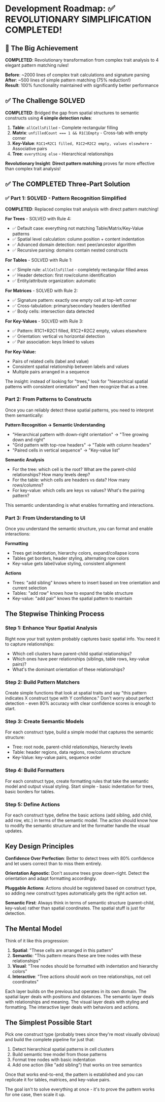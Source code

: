 # Development Roadmap: ✅ REVOLUTIONARY SIMPLIFICATION COMPLETED!

## 🎉 The Big Achievement

**COMPLETED**: Revolutionary transformation from complex trait analysis to 4 elegant pattern matching rules!

**Before**: ~2000 lines of complex trait calculations and signature parsing  
**After**: ~500 lines of simple pattern matching (75% reduction!)  
**Result**: 100% functionality maintained with significantly better performance

## ✅ The Challenge SOLVED

**COMPLETED**: Bridged the gap from spatial structures to semantic constructs using **4 simple detection rules**:

1. **Table**: `allCellsFilled` - Complete rectangular filling
2. **Matrix**: `unfilledCount === 1 && R1C1Empty` - Cross-tab with empty corner  
3. **Key-Value**: `R1C1+R2C1 filled, R1C2+R2C2 empty, values elsewhere` - Associative pairs
4. **Tree**: `everything else` - Hierarchical relationships

**Revolutionary Insight**: **Direct pattern matching** proves far more effective than complex trait analysis!

## ✅ The COMPLETED Three-Part Solution

### ✅ Part 1: SOLVED - Pattern Recognition Simplified

**COMPLETED**: Replaced complex trait analysis with direct pattern matching!

**For Trees** - SOLVED with Rule 4:
- ✅ Default case: everything not matching Table/Matrix/Key-Value patterns
- ✅ Spatial level calculation: column position + content indentation
- ✅ Advanced domain detection: next peer/ancestor algorithm
- ✅ Recursive parsing: domains contain nested constructs

**For Tables** - SOLVED with Rule 1:  
- ✅ Simple rule: `allCellsFilled` - completely rectangular filled areas
- ✅ Header detection: first row/column identification
- ✅ Entity/attribute organization: automatic

**For Matrices** - SOLVED with Rule 2:
- ✅ Signature pattern: exactly one empty cell at top-left corner
- ✅ Cross-tabulation: primary/secondary headers identified
- ✅ Body cells: intersection data detected

**For Key-Values** - SOLVED with Rule 3:
- ✅ Pattern: R1C1+R2C1 filled, R1C2+R2C2 empty, values elsewhere
- ✅ Orientation: vertical vs horizontal detection
- ✅ Pair association: keys linked to values

**For Key-Value:**
- Pairs of related cells (label and value)
- Consistent spatial relationship between labels and values
- Multiple pairs arranged in a sequence

The insight: instead of looking for "trees," look for "hierarchical spatial patterns with consistent orientation" and then recognize that as a tree.

### Part 2: From Patterns to Constructs

Once you can reliably detect these spatial patterns, you need to interpret them semantically:

**Pattern Recognition → Semantic Understanding**
- "Hierarchical pattern with down-right orientation" → "Tree growing down and right"
- "Grid pattern with top-row headers" → "Table with column headers" 
- "Paired cells in vertical sequence" → "Key-value list"

**Semantic Analysis**
- For the tree: which cell is the root? What are the parent-child relationships? How many levels deep?
- For the table: which cells are headers vs data? How many rows/columns?
- For key-value: which cells are keys vs values? What's the pairing pattern?

This semantic understanding is what enables formatting and interactions.

### Part 3: From Understanding to UI

Once you understand the semantic structure, you can format and enable interactions:

**Formatting**
- Trees get indentation, hierarchy colors, expand/collapse icons
- Tables get borders, header styling, alternating row colors
- Key-value gets label/value styling, consistent alignment

**Actions**
- Trees: "add sibling" knows where to insert based on tree orientation and current selection
- Tables: "add row" knows how to expand the table structure
- Key-value: "add pair" knows the spatial pattern to maintain

## The Stepwise Thinking Process

### Step 1: Enhance Your Spatial Analysis
Right now your trait system probably captures basic spatial info. You need it to capture relationships:
- Which cell clusters have parent-child spatial relationships?
- Which ones have peer relationships (siblings, table rows, key-value pairs)?
- What's the dominant orientation of these relationships?

### Step 2: Build Pattern Matchers
Create simple functions that look at spatial traits and say "this pattern indicates X construct type with Y confidence." Don't worry about perfect detection - even 80% accuracy with clear confidence scores is enough to start.

### Step 3: Create Semantic Models
For each construct type, build a simple model that captures the semantic structure:
- Tree: root node, parent-child relationships, hierarchy levels
- Table: header regions, data regions, row/column structure
- Key-Value: key-value pairs, sequence order

### Step 4: Build Formatters
For each construct type, create formatting rules that take the semantic model and output visual styling. Start simple - basic indentation for trees, basic borders for tables.

### Step 5: Define Actions
For each construct type, define the basic actions (add sibling, add child, add row, etc.) in terms of the semantic model. The action should know how to modify the semantic structure and let the formatter handle the visual updates.

## Key Design Principles

**Confidence Over Perfection**: Better to detect trees with 80% confidence and let users correct than to miss them entirely.

**Orientation Agnostic**: Don't assume trees grow down-right. Detect the orientation and adapt formatting accordingly.

**Pluggable Actions**: Actions should be registered based on construct type, so adding new construct types automatically gets the right action set.

**Semantic First**: Always think in terms of semantic structure (parent-child, key-value) rather than spatial coordinates. The spatial stuff is just for detection.

## The Mental Model

Think of it like this progression:
1. **Spatial**: "These cells are arranged in this pattern"
2. **Semantic**: "This pattern means these are tree nodes with these relationships"  
3. **Visual**: "Tree nodes should be formatted with indentation and hierarchy colors"
4. **Interactive**: "Tree actions should work on tree relationships, not cell coordinates"

Each layer builds on the previous but operates in its own domain. The spatial layer deals with positions and distances. The semantic layer deals with relationships and meaning. The visual layer deals with styling and formatting. The interactive layer deals with behaviors and actions.

## The Simplest Possible Start

Pick one construct type (probably trees since they're most visually obvious) and build the complete pipeline for just that:
1. Detect hierarchical spatial patterns in cell clusters
2. Build semantic tree model from those patterns  
3. Format tree nodes with basic indentation
4. Add one action (like "add sibling") that works on tree semantics

Once that works end-to-end, the pattern is established and you can replicate it for tables, matrices, and key-value pairs.

The goal isn't to solve everything at once - it's to prove the pattern works for one case, then scale it up.